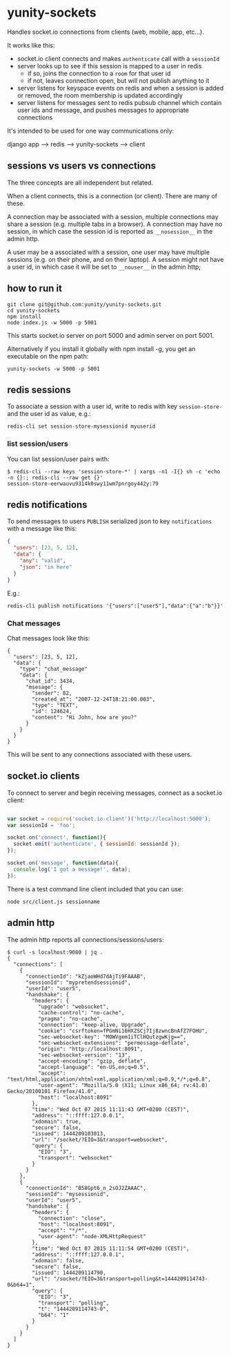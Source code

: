 # yunity-sockets

Handles socket.io connections from clients (web, mobile, app, etc...).

It works like this:

- socket.io client connects and makes `authenticate` call with a `sessionId`
- server looks up to see if this session is mapped to a user in redis
  - if so, joins the connection to a `room` for that user id
  - if not, leaves connection open, but will not publish anything to it
- server listens for keyspace events on redis and when a session is added or removed, the room membership is updated accordingly
- server listens for messages sent to redis pubsub channel which contain user ids and message, and pushes messages to appropriate connections

It's intended to be used for one way communications only:

django app --> redis --> yunity-sockets --> client

## sessions vs users vs connections

The three concepts are all independent but related.

When a client connects, this is a connection (or client). There are many of these.

A connection may be associated with a session, multiple connections may share a session (e.g. multiple tabs in a browser). A connection may have no session, in which case the session id is reported as `__nosession__` in the admin http.

A user may be a associated with a session, one user may have multiple sessions (e.g. on their phone, and on their laptop). A session might not have a user id, in which case it will be set to `__nouser__` in the admin http;


## how to run it

```
git clone git@github.com:yunity/yunity-sockets.git
cd yunity-sockets
npm install
node index.js -w 5000 -p 5001
```

This starts socket.io server on port 5000 and admin server on port 5001.


Alternatively if you install it globally with npm install -g, you get an executable on the npm path:

```
yunity-sockets -w 5000 -p 5001
```

## redis sessions

To associate a session with a user id, write to redis with key `session-store-` and the user id as value, e.g.:

```
redis-cli set session-store-mysessionid myuserid
```

### list session/users

You can list session/user pairs with:

```
$ redis-cli --raw keys 'session-store-*' | xargs -n1 -I{} sh -c 'echo -n {}:; redis-cli --raw get {}'
session-store-eerwauvu9314k0swy11wm7pnrgoy442y:79
```

## redis notifications

To send messages to users `PUBLISH` serialized json to key `notifications` with a message like this:

```json
{
  "users": [23, 5, 12],
  "data": {
    "any": "valid",
    "json": "in here"
  }
}
```

E.g.:

```
redis-cli publish notifications '{"users":["user5"],"data":{"a":"b"}}'
```

### Chat messages

Chat messages look like this:

```
{
  "users": [23, 5, 12],
  "data": {
    "type": "chat_message"
    "data": {
      "chat_id": 3434,
      "msesage": {
        "sender": 82,
        "created_at": "2007-12-24T18:21:00.003",
        "type": "TEXT",
        "id": 124624,
        "content": "Hi John, how are you?"
      }
    }
  }
}
```

This will be sent to any connections associated with these users.

## socket.io clients

To connect to server and begin receiving messages, connect as a socket.io client:

```js

var socket = require('socket.io-client')('http://localhost:5000');
var sessionId = 'foo';

socket.on('connect', function(){
  socket.emit('authenticate', { sessionId: sessionId });
});

socket.on('message', function(data){
  console.log('I got a message!', data);
});

```

There is a test command line client included that you can use:

```
node src/client.js sessionname
```

## admin http

The admin http reports all connections/sessions/users:

```
$ curl -s localhost:9080 | jq .
{
  "connections": [
    {
      "connectionId": "kZjaoWHd7dAjTi9FAAAB",
      "sessionId": "mypretendsessionid",
      "userId": "user5",
      "handshake": {
        "headers": {
          "upgrade": "websocket",
          "cache-control": "no-cache",
          "pragma": "no-cache",
          "connection": "keep-alive, Upgrade",
          "cookie": "csrftoken=fPGmNi16HXZSCj7Ij8zwncBnAfZ7FOHU",
          "sec-websocket-key": "MOWVgem1iTClHQutzgwKjg==",
          "sec-websocket-extensions": "permessage-deflate",
          "origin": "http://localhost:8091",
          "sec-websocket-version": "13",
          "accept-encoding": "gzip, deflate",
          "accept-language": "en-US,en;q=0.5",
          "accept": "text/html,application/xhtml+xml,application/xml;q=0.9,*/*;q=0.8",
          "user-agent": "Mozilla/5.0 (X11; Linux x86_64; rv:41.0) Gecko/20100101 Firefox/41.0",
          "host": "localhost:8091"
        },
        "time": "Wed Oct 07 2015 11:11:43 GMT+0200 (CEST)",
        "address": "::ffff:127.0.0.1",
        "xdomain": true,
        "secure": false,
        "issued": 1444209103013,
        "url": "/socket/?EIO=3&transport=websocket",
        "query": {
          "EIO": "3",
          "transport": "websocket"
        }
      }
    },
    {
      "connectionId": "B58Gpt6_n_2sOJ2ZAAAC",
      "sessionId": "mysessionid",
      "userId": "user5",
      "handshake": {
        "headers": {
          "connection": "close",
          "host": "localhost:8091",
          "accept": "*/*",
          "user-agent": "node-XMLHttpRequest"
        },
        "time": "Wed Oct 07 2015 11:11:54 GMT+0200 (CEST)",
        "address": "::ffff:127.0.0.1",
        "xdomain": false,
        "secure": false,
        "issued": 1444209114790,
        "url": "/socket/?EIO=3&transport=polling&t=1444209114743-0&b64=1",
        "query": {
          "EIO": "3",
          "transport": "polling",
          "t": "1444209114743-0",
          "b64": "1"
        }
      }
    }
  ]
}
```
